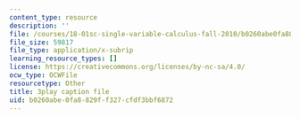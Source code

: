 ```yaml
---
content_type: resource
description: ''
file: /courses/18-01sc-single-variable-calculus-fall-2010/b0260abe0fa8829ff327cfdf3bbf6872_wOHrNt9ScYs.srt
file_size: 59817
file_type: application/x-subrip
learning_resource_types: []
license: https://creativecommons.org/licenses/by-nc-sa/4.0/
ocw_type: OCWFile
resourcetype: Other
title: 3play caption file
uid: b0260abe-0fa8-829f-f327-cfdf3bbf6872
---
```

